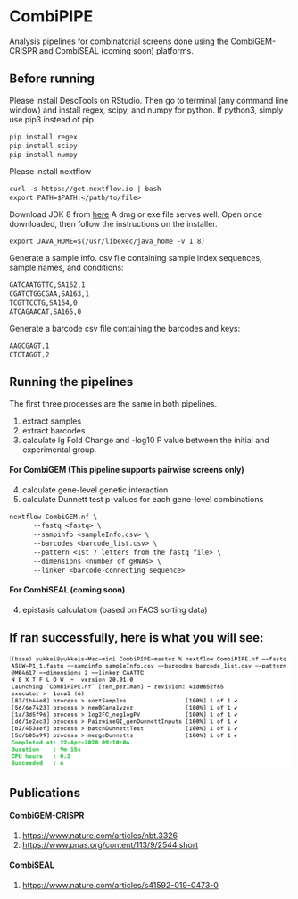 # CombiPIPE
Analysis pipelines for combinatorial screens done using the CombiGEM-CRISPR and CombiSEAL (coming soon) platforms.
## Before running
Please install DescTools on RStudio. Then go to terminal (any command line window) and install regex, scipy, and numpy for python. If python3, simply use pip3 instead of pip.
```
pip install regex
pip install scipy
pip install numpy
```
Please install nextflow
```
curl -s https://get.nextflow.io | bash
export PATH=$PATH:</path/to/file>
```
Download JDK 8 from [here](https://www.oracle.com/java/technologies/javase-jdk8-downloads.html)
A dmg or exe file serves well. Open once downloaded, then follow the instructions on the installer.
```
export JAVA_HOME=$(/usr/libexec/java_home -v 1.8)
```
Generate a sample info. csv file containing sample index sequences, sample names, and conditions:
```
GATCAATGTTC,SA162,1
CGATCTGGCGAA,SA163,1
TCGTTCCTG,SA164,0
ATCAGAACAT,SA165,0
```
Generate a barcode csv file containing the barcodes and keys:
```
AAGCGAGT,1
CTCTAGGT,2
```
## Running the pipelines
The first three processes are the same in both pipelines.
1. extract samples
2. extract barcodes
3. calculate lg Fold Change and -log10 P value between the initial and experimental group.
#### For CombiGEM (This pipeline supports pairwise screens only)
4. calculate gene-level genetic interaction
5. calculate Dunnett test p-values for each gene-level combinations
```
nextflow CombiGEM.nf \
      --fastq <fastq> \
      --sampinfo <sampleInfo.csv> \
      --barcodes <barcode_list.csv> \
      --pattern <1st 7 letters from the fastq file> \ 
      --dimensions <number of gRNAs> \ 
      --linker <barcode-connecting sequence>
```
#### For CombiSEAL (coming soon)
4. epistasis calculation (based on FACS sorting data)

## If ran successfully, here is what you will see:
![](success_run.png)

## Publications
#### CombiGEM-CRISPR
1. https://www.nature.com/articles/nbt.3326
2. https://www.pnas.org/content/113/9/2544.short
#### CombiSEAL
1. https://www.nature.com/articles/s41592-019-0473-0
